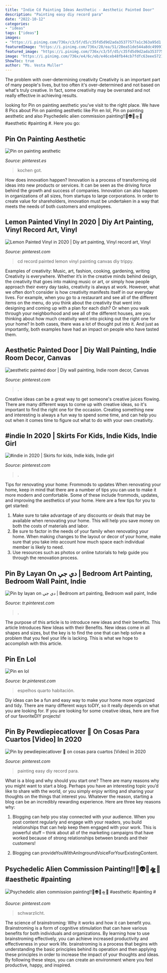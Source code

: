```yaml
---
title: "Indie Cd Painting Ideas Aesthetic - Aesthetic Painted Door"
description: "Painting easy diy record para"
date: "2022-10-12"
categories:
- "ideas"
tags: ["ideas"]
images:
- "https://i.pinimg.com/736x/c3/5f/d5/c35fd5d9d2ada35377577a1c363a95d1.jpg"
featuredImage: "https://i.pinimg.com/736x/28/ea/51/28ea51de544a8dc49991c24e7423840c.jpg"
featured_image: "https://i.pinimg.com/736x/c3/5f/d5/c35fd5d9d2ada35377577a1c363a95d1.jpg"
image: "https://i.pinimg.com/736x/e4/6c/eb/e46ceb48fb44cb7fdfc63eee5721ca14.jpg"
ShowToc: true
author: "Ms. Vesta Muller"
---
```



The problem with over-determining creativity
Creativity is an important part of many people's lives, but too often it's over-determined and not based on what's truly creative. In fact, some creativity may be overrated and not really effective in achieving results.

	

		
looking for Pin on painting aesthetic you've visit to the right place. We have 8 Pics about Pin on painting aesthetic like Pin en lol, Pin on painting aesthetic and also Psychedelic alien commission painting!!🌈👽🎨🛸🖤 #aesthetic #painting #. Here you go:
		
    
## Pin On Painting Aesthetic

<img loading=lazy src="https://i.pinimg.com/originals/50/32/b8/5032b8e003c0707ea5ac2441889e89da.jpg" onerror="this.onerror=null;this.src='https://tse2.mm.bing.net/th?id=OIP.nP6dgenL0HRe5lzRL8tYkwHaJ4&amp;pid=15.1';" alt="Pin on painting aesthetic">

_Source: pinterest.es_

>kochen got. 

	

How does innovation happen?
Innovation is a process of transforming old ideas into new products or services. It can be seen as the driving force behind the growth and success of companies. Innovation can also happen in organizations of all sizes, from startups to large corporations. In order to create value for shareholders, innovation must be undertaken in a way that meets the needs of both customers and employees.

    
## Lemon Painted Vinyl In 2020 | Diy Art Painting, Vinyl Record Art, Vinyl

<img loading=lazy src="https://i.pinimg.com/736x/f0/6a/65/f06a654f1648bdecafe4722c2114c45c.jpg" onerror="this.onerror=null;this.src='https://tse2.mm.bing.net/th?id=OIP.soOLArcjJRp_E-8J_GnKjAHaNL&amp;pid=15.1';" alt="Lemon Painted Vinyl in 2020 | Diy art painting, Vinyl record art, Vinyl">

_Source: pinterest.com_

>cd record painted lemon vinyl painting canvas diy trippy. 

	

Examples of creativity: Music, art, fashion, cooking, gardening, writing
Creativity is everywhere. Whether it’s in the creative minds behind design, the creativity that goes into making music or art, or simply how people approach their every day tasks, creativity is always at work. However, what we often don’t consider is how creativity manifests itself in our everyday lives. For example, when you go to a restaurant and see all of the different items on the menu, do you think about the creativity that went into designing and coming up with a plan for each dish? Or when you walk through your neighborhood and see all of the different houses, are you thinking about how much creativity went into picking out the right one for your home? In both cases, there was a lot of thought put into it. And just as importantly, both examples have had an impact on people who have tasted them.

    
## Aesthetic Painted Door | Diy Wall Painting, Indie Room Decor, Canvas

<img loading=lazy src="https://i.pinimg.com/736x/d0/36/7a/d0367aeeb31827773e34e5fd3e9c271f.jpg" onerror="this.onerror=null;this.src='https://tse1.mm.bing.net/th?id=OIP.rOrrcwZ7qKpRzmWZfeCA4gHaOP&amp;pid=15.1';" alt="aesthetic painted door | Diy wall painting, Indie room decor, Canvas">

_Source: pinterest.com_

>. 

	

Creative ideas can be a great way to get someone's creative juices flowing. There are many different ways to come up with creative ideas, so it's important to find the right one for the occasion. Creating something new and interesting is always a fun way to spend some time, and can help you out when it comes time to figure out what to do with your own creativity.

    
## #indie In 2020 | Skirts For Kids, Indie Kids, Indie Girl

<img loading=lazy src="https://i.pinimg.com/736x/48/6b/07/486b078c2aba790d6eb77b4143a025e9.jpg" onerror="this.onerror=null;this.src='https://tse2.mm.bing.net/th?id=OIP.li50Q4mUkHQiP-9FKCRymQHaM-&amp;pid=15.1';" alt="#indie in 2020 | Skirts for kids, Indie kids, Indie girl">

_Source: pinterest.com_

>. 

	

Tips for renovating your home: Frommods to updates
When renovating your home, keep in mind that there are a number of tips you can use to make it more modern and comfortable. Some of these include frommods, updates, and improving the aesthetics of your home. Here are a few tips for you to get started: 
1. Make sure to take advantage of any discounts or deals that may be available when renovating your home. This will help you save money on both the costs of materials and labor. 
2. Be sure to factor in the needs of your family when renovating your home. When making changes to the layout or decor of your home, make sure that you take into account how much space each individual member is likely to need. 
3. Use resources such as photos or online tutorials to help guide you through the renovation process.

    
## Pin By Layan On دي جي | Bedroom Art Painting, Bedroom Wall Paint, Indie

<img loading=lazy src="https://i.pinimg.com/originals/44/41/eb/4441eb16e9086251c17f6ddef3ab9860.jpg" onerror="this.onerror=null;this.src='https://tse1.mm.bing.net/th?id=OIP.XmAfD8KKM-9Nq5olQmhhMgHaNK&amp;pid=15.1';" alt="Pin by layan on دي جي | Bedroom art painting, Bedroom wall paint, Indie">

_Source: tr.pinterest.com_

>. 

	

The purpose of this article is to introduce new ideas and their benefits.
This article Introduces New Ideas with their Benefits. New ideas come in all shapes and sizes, but the key is to find the one that can help solve a problem that you feel your life is lacking. This is what we hope to accomplish with this article.

    
## Pin En Lol

<img loading=lazy src="https://i.pinimg.com/736x/e4/6c/eb/e46ceb48fb44cb7fdfc63eee5721ca14.jpg" onerror="this.onerror=null;this.src='https://tse4.mm.bing.net/th?id=OIP.pTvsfXKkNBXavXJeutPE7wHaNL&amp;pid=15.1';" alt="Pin en lol">

_Source: br.pinterest.com_

>espelhos quarto habitación. 

	

Diy ideas can be a fun and easy way to make your home more organized and tidy. There are many different ways toDIY, so it really depends on what you are looking for. If you are looking for some creative ideas, here are five of our favoriteDIY projects!

    
## Pin By Pewdiepiecatlover 🍦 On Cosas Para Cuartos [Video] In 2020

<img loading=lazy src="https://i.pinimg.com/736x/c3/5f/d5/c35fd5d9d2ada35377577a1c363a95d1.jpg" onerror="this.onerror=null;this.src='https://tse3.mm.bing.net/th?id=OIP.1uU2zI571v4-_xJkc97ssQAAAA&amp;pid=15.1';" alt="Pin by pewdiepiecatlover 🍦 on cosas para cuartos [Video] in 2020">

_Source: pinterest.com_

>painting easy diy record para. 

	

What is a blog and why should you start one?
There are many reasons why you might want to start a blog. Perhaps you have an interesting topic you’d like to share with the world, or you simply enjoy writing and sharing your thoughts on the things that interest you. Whatever the reason, starting a blog can be an incredibly rewarding experience. Here are three key reasons why: 
1) Blogging can help you stay connected with your audience. When you post content regularly and engage with your readers, you build relationships that can help keep them engaged with your work. This is powerful stuff – think about all of the marketing campaigns that have worked because of strong relationships between brands and their customers! 

2) Blogging can provideYouWithAnIngroundVoiceForYourExistingContent.

    
## Psychedelic Alien Commission Painting!!🌈👽🎨🛸🖤 #aesthetic #painting #

<img loading=lazy src="https://i.pinimg.com/736x/28/ea/51/28ea51de544a8dc49991c24e7423840c.jpg" onerror="this.onerror=null;this.src='https://tse2.mm.bing.net/th?id=OIP.09jdwd8jd9xT46GivDe-AAHaM6&amp;pid=15.1';" alt="Psychedelic alien commission painting!!🌈👽🎨🛸🖤 #aesthetic #painting #">

_Source: pinterest.com_

>schwarzlicht. 

	

The science of brainstroming: Why it works and how it can benefit you.
Brainstroming is a form of cognitive stimulation that can have various benefits for both individuals and organizations. By learning how to use brainstroming effectively, you can achieve increased productivity and effectiveness in your work life. brainstroming is a process that begins with understanding the basic principles behind its operation and then applying these principles in order to increase the impact of your thoughts and ideas. By following these steps, you can create an environment where you feel productive, happy, and inspired.

